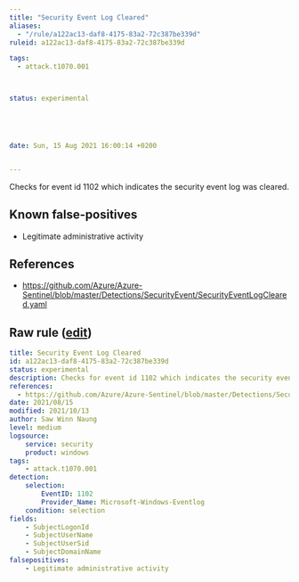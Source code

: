 ```yaml
---
title: "Security Event Log Cleared"
aliases:
  - "/rule/a122ac13-daf8-4175-83a2-72c387be339d"
ruleid: a122ac13-daf8-4175-83a2-72c387be339d

tags:
  - attack.t1070.001



status: experimental





date: Sun, 15 Aug 2021 16:00:14 +0200


---
```


Checks for event id 1102 which indicates the security event log was cleared.

<!--more-->


## Known false-positives

* Legitimate administrative activity



## References

* https://github.com/Azure/Azure-Sentinel/blob/master/Detections/SecurityEvent/SecurityEventLogCleared.yaml


## Raw rule ([edit](https://github.com/SigmaHQ/sigma/edit/master/rules/windows/builtin/security/win_event_log_cleared.yml))
```yaml
title: Security Event Log Cleared
id: a122ac13-daf8-4175-83a2-72c387be339d
status: experimental
description: Checks for event id 1102 which indicates the security event log was cleared.
references: 
  - https://github.com/Azure/Azure-Sentinel/blob/master/Detections/SecurityEvent/SecurityEventLogCleared.yaml
date: 2021/08/15
modified: 2021/10/13
author: Saw Winn Naung
level: medium
logsource:                     
    service: security  
    product: windows 
tags:
    - attack.t1070.001
detection:
    selection:
        EventID: 1102
        Provider_Name: Microsoft-Windows-Eventlog
    condition: selection
fields:
    - SubjectLogonId
    - SubjectUserName
    - SubjectUserSid
    - SubjectDomainName
falsepositives:
    - Legitimate administrative activity

```
